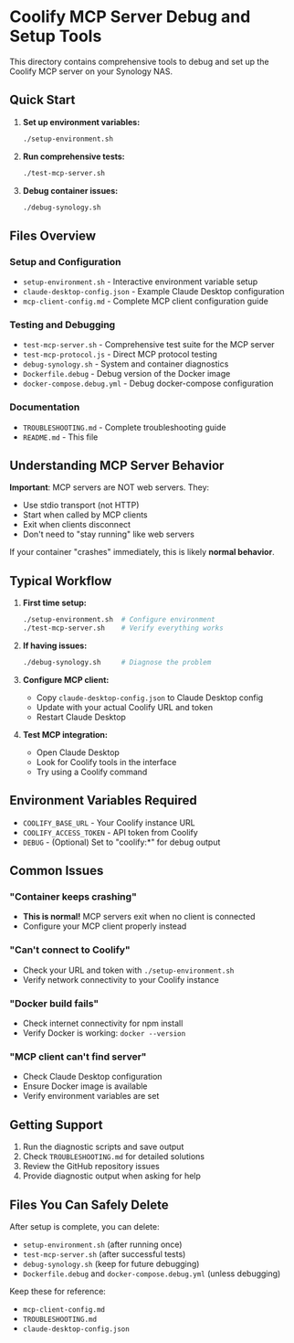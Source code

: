 # Coolify MCP Server Debug and Setup Tools

This directory contains comprehensive tools to debug and set up the Coolify MCP server on your Synology NAS.

## Quick Start

1. **Set up environment variables:**
   ```bash
   ./setup-environment.sh
   ```

2. **Run comprehensive tests:**
   ```bash
   ./test-mcp-server.sh
   ```

3. **Debug container issues:**
   ```bash
   ./debug-synology.sh
   ```

## Files Overview

### Setup and Configuration
- `setup-environment.sh` - Interactive environment variable setup
- `claude-desktop-config.json` - Example Claude Desktop configuration
- `mcp-client-config.md` - Complete MCP client configuration guide

### Testing and Debugging
- `test-mcp-server.sh` - Comprehensive test suite for the MCP server
- `test-mcp-protocol.js` - Direct MCP protocol testing
- `debug-synology.sh` - System and container diagnostics
- `Dockerfile.debug` - Debug version of the Docker image
- `docker-compose.debug.yml` - Debug docker-compose configuration

### Documentation
- `TROUBLESHOOTING.md` - Complete troubleshooting guide
- `README.md` - This file

## Understanding MCP Server Behavior

**Important**: MCP servers are NOT web servers. They:
- Use stdio transport (not HTTP)
- Start when called by MCP clients
- Exit when clients disconnect
- Don't need to "stay running" like web servers

If your container "crashes" immediately, this is likely **normal behavior**.

## Typical Workflow

1. **First time setup:**
   ```bash
   ./setup-environment.sh  # Configure environment
   ./test-mcp-server.sh    # Verify everything works
   ```

2. **If having issues:**
   ```bash
   ./debug-synology.sh     # Diagnose the problem
   ```

3. **Configure MCP client:**
   - Copy `claude-desktop-config.json` to Claude Desktop config
   - Update with your actual Coolify URL and token
   - Restart Claude Desktop

4. **Test MCP integration:**
   - Open Claude Desktop
   - Look for Coolify tools in the interface
   - Try using a Coolify command

## Environment Variables Required

- `COOLIFY_BASE_URL` - Your Coolify instance URL
- `COOLIFY_ACCESS_TOKEN` - API token from Coolify
- `DEBUG` - (Optional) Set to "coolify:*" for debug output

## Common Issues

### "Container keeps crashing"
- **This is normal!** MCP servers exit when no client is connected
- Configure your MCP client properly instead

### "Can't connect to Coolify"
- Check your URL and token with `./setup-environment.sh`
- Verify network connectivity to your Coolify instance

### "Docker build fails"
- Check internet connectivity for npm install
- Verify Docker is working: `docker --version`

### "MCP client can't find server"
- Check Claude Desktop configuration
- Ensure Docker image is available
- Verify environment variables are set

## Getting Support

1. Run the diagnostic scripts and save output
2. Check `TROUBLESHOOTING.md` for detailed solutions
3. Review the GitHub repository issues
4. Provide diagnostic output when asking for help

## Files You Can Safely Delete

After setup is complete, you can delete:
- `setup-environment.sh` (after running once)
- `test-mcp-server.sh` (after successful tests)
- `debug-synology.sh` (keep for future debugging)
- `Dockerfile.debug` and `docker-compose.debug.yml` (unless debugging)

Keep these for reference:
- `mcp-client-config.md`
- `TROUBLESHOOTING.md`
- `claude-desktop-config.json`
